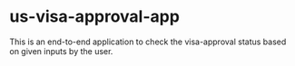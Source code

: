 # us-visa-approval-app
This is an end-to-end application to check the visa-approval status based on given inputs by the user.
